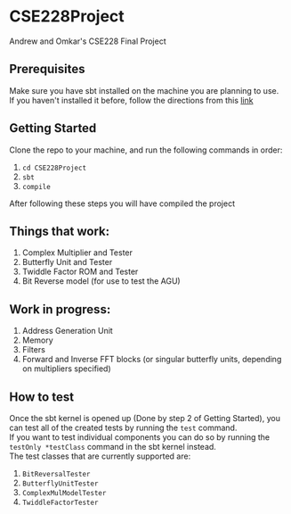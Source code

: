 # CSE228Project
Andrew and Omkar's CSE228 Final Project
## Prerequisites
Make sure you have sbt installed on the machine you are planning to use.\
If you haven't installed it before, follow the directions from this [link](https://www.scala-sbt.org/1.x/docs/Setup.html)
## Getting Started
Clone the repo to your machine, and run the following commands in order:
1. `cd CSE228Project`
2. `sbt`
3. `compile`

After following these steps you will have compiled the project

## Things that work:
1. Complex Multiplier and Tester
2. Butterfly Unit and Tester
3. Twiddle Factor ROM and Tester
4. Bit Reverse model (for use to test the AGU)

## Work in progress:
1. Address Generation Unit
2. Memory
3. Filters
4. Forward and Inverse FFT blocks (or singular butterfly units, depending on multipliers specified)

## How to test
Once the sbt kernel is opened up (Done by step 2 of Getting Started), you can test all of the created tests by running the `test` command.\
If you want to test individual components you can do so by running the `testOnly *testClass` command in the sbt kernel instead.\
The test classes that are currently supported are:
1. `BitReversalTester`
2. `ButterflyUnitTester`
3. `ComplexMulModelTester`
4. `TwiddleFactorTester`
